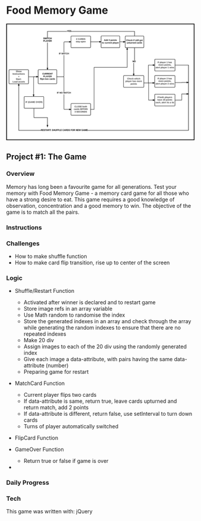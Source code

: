 # Food Memory Game

<img src="/assets/img/gameflowchart.png" border = 2px solid black>

## Project #1: The Game

### **Overview**
Memory has long been a favourite game for all generations. Test your memory with Food Memory Game - a memory card game for all those who have a strong desire to eat. This game requires a good knowledge of observation, concentration and a good memory to win. The objective of the game is to match all the pairs.

### **Instructions**

### **Challenges**
+ How to make shuffle function
+ How to make card flip transition, rise up to center of the screen

### **Logic**
+ Shuffle/Restart Function
  + Activated after winner is declared and to restart game
  + Store image refs in an array variable
  + Use Math random to randomise the index
  + Store the generated indexes in an array and check through the array while generating the random indexes to ensure that there are no repeated indexes
  + Make 20 div
  + Assign images to each of the 20 div using the randomly generated index
  + Give each image a data-attribute, with pairs having the same data-attribute (number)
  + Preparing game for restart


+ MatchCard Function
  + Current player flips two cards
  + If data-attribute is same, return true, leave cards upturned and return match, add 2 points
  + If data-attribute is different, return false, use setInterval to turn down cards
  + Turns of player automatically switched

+ FlipCard Function

+ GameOver Function
  + Return true or false if game is over

+

### **Daily Progress**

### **Tech**

This game was written with: jQuery

<!-- ### **Resources** -->

